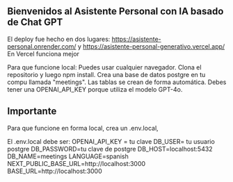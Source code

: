 ## Bienvenidos al Asistente Personal con IA basado de Chat GPT

El deploy fue hecho en dos lugares:
https://asistente-personal.onrender.com/ y https://asistente-personal-generativo.vercel.app/
En Vercel funciona mejor

Para que funcione local: Puedes usar cualquier navegador. 
Clona el repositorio y luego npm install. 
Crea una base de datos postgre en tu compu llamada "meetings". 
Las tablas se crean de forma automática. 
Debes tener una OPENAI_API_KEY porque utiliza el modelo GPT-4o.

## Importante
Para que funcione en forma local, crea un .env.local,


El .env.local debe ser:
OPENAI_API_KEY = tu clave
DB_USER= tu usuario postgre
DB_PASSWORD=tu clave de postgre
DB_HOST=localhost:5432
DB_NAME=meetings
LANGUAGE=spanish
NEXT_PUBLIC_BASE_URL=http://localhost:3000
BASE_URL=http://localhost:3000


